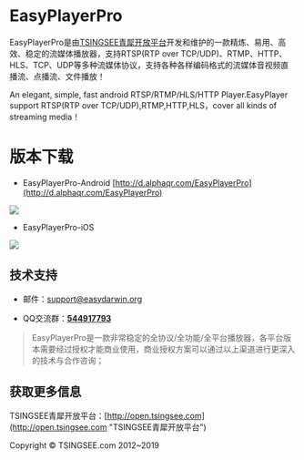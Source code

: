 # EasyPlayerPro #

EasyPlayerPro是由[TSINGSEE青犀开放平台](http://open.tsingsee.com "TSINGSEE青犀开放平台")开发和维护的一款精炼、易用、高效、稳定的流媒体播放器，支持RTSP(RTP over TCP/UDP)、RTMP、HTTP、HLS、TCP、UDP等多种流媒体协议，支持各种各样编码格式的流媒体音视频直播流、点播流、文件播放！

An elegant, simple, fast android RTSP/RTMP/HLS/HTTP Player.EasyPlayer support RTSP(RTP over TCP/UDP),RTMP,HTTP,HLS，cover all kinds of streaming media！

# 版本下载 #

- EasyPlayerPro-Android
[http://d.alphaqr.com/EasyPlayerPro](http://d.alphaqr.com/EasyPlayerPro)

![](http://www.easydarwin.org/github/EasyPlayerProAndroidDownload.png)

- EasyPlayerPro-iOS

![](http://www.easydarwin.org/github/EasyPlayerProiOSDownload.png)

## 技术支持 ##

- 邮件：[support@easydarwin.org](mailto:support@easydarwin.org) 

- QQ交流群：<a href="http://jq.qq.com/?_wv=1027&k=2IDkJId" target="_blank" title="EasyPlayerPro">**544917793**</a>

> EasyPlayerPro是一款非常稳定的全协议/全功能/全平台播放器，各平台版本需要经过授权才能商业使用，商业授权方案可以通过以上渠道进行更深入的技术与合作咨询；


## 获取更多信息 ##

TSINGSEE青犀开放平台：[http://open.tsingsee.com](http://open.tsingsee.com "TSINGSEE青犀开放平台")

Copyright &copy; TSINGSEE.com 2012~2019
